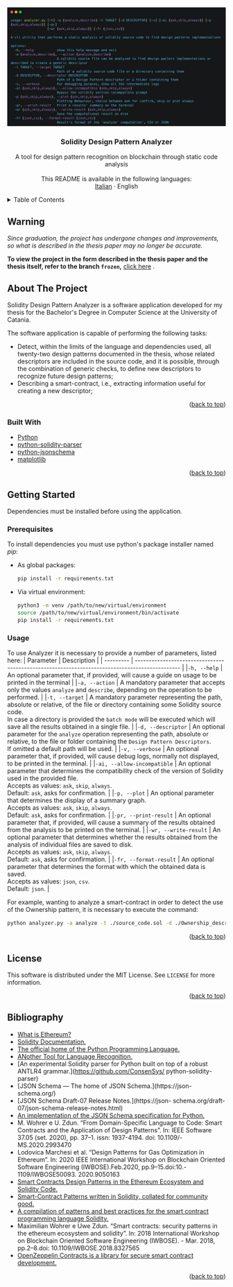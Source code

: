 <a name="readme-top"></a>

<br />
<div align="center">
  <a href="https://github.com/LightDestory/SolidityDesignPatternAnalyzer">
    <img src=".github/assets/images/preview.png" alt="Preview">
  </a>
<h3 align="center">Solidity Design Pattern Analyzer</h3>

  <p align="center">
    A tool for design pattern recognition on blockchain through static code analysis
    <br />
    <br />
    This README is available in the following languages:
    <br />
    <a href="README.md">Italian</a>
    ·
    English
</div>

<details>
  <summary>Table of Contents</summary>
  <ol>
  <li><a href="#warning">Warning</a></li>
    <li>
      <a href="#about-the-project">About The Project</a>
      <ul>
        <li><a href="#built-with">Built With</a></li>
      </ul>
    </li>
    <li>
      <a href="#getting-started">Getting Started</a>
      <ul>
        <li><a href="#prerequisites">Prerequisites</a></li>
        <li><a href="#usage">Usage</a></li>
      </ul>
    </li>
    <li><a href="#license">License</a></li>
    <li><a href="#bibliography">Bibliography</a></li>
  </ol>
</details>

## Warning

_Since graduation, the project has undergone changes and improvements, so what is described in the thesis paper may no longer be accurate._

__To view the project in the form described in the thesis paper and the thesis itself, refer to the branch `frozen`,__ <a href="https://github.com/LightDestory/SolidityDesignPatternAnalyzer/tree/frozen">click here</a> .

## About The Project

Solidity Design Pattern Analyzer is a software application developed for my thesis for the Bachelor's Degree in Computer Science at the University of Catania.

The software application is capable of performing the following tasks:
- Detect, within the limits of the language and dependencies used, all twenty-two design patterns documented in the thesis, whose related descriptors are included in the source code, and it is possible, through the combination of generic checks, to define new descriptors to recognize future design patterns;
- Describing a smart-contract, i.e., extracting information useful for creating a
new descriptor;

<p align="right">(<a href="#readme-top">back to top</a>)</p>



### Built With

* [Python](https://www.python.org/)
* [python-solidity-parser](https://github.com/ConsenSys/python-solidity-parser)
* [python-jsonschema](https://github.com/python-jsonschema/jsonschema)
* [matplotlib](https://github.com/matplotlib/matplotlib)

<p align="right">(<a href="#readme-top">back to top</a>)</p>


## Getting Started

Dependencies must be installed before using the application.

### Prerequisites

To install dependencies you must use python's package installer named _pip_:
* As global packages:
  ```sh
  pip install -r requirements.txt
  ```
* Via virtual environment:
  ```sh
  python3 -m venv /path/to/new/virtual/environment
  source /path/to/new/virtual/environment/bin/activate
  pip install -r requirements.txt
  ```

### Usage

To use Analyzer it is necessary to provide a number of parameters, listed here:
| Parameter | Description |
| --------- | ---------------------------------------------------------------------------------------------- |
|`-h, --help` | An optional parameter that, if provided, will cause a guide on usage to be printed in the terminal |
|`-a, --action` | A mandatory parameter that accepts only the values `analyze` and `describe`, depending on the operation to be performed. |
|`-t, --target` | A mandatory parameter representing the path, absolute or relative, of the file or directory containing some Solidity source code. <br> In case a directory is provided the `batch mode` will be executed which will save all the results obtained in a single file. |
|`-d, --descriptor` | An optional parameter for the `analyze` operation representing the path, absolute or relative, to the file or folder containing the `Design Pattern Descriptors`. <br> If omitted a default path will be used. |
|`-v, --verbose` | An optional parameter that, if provided, will cause debug logs, normally not displayed, to be printed in the terminal. |
|`-ai, --allow-incompatible` | An optional parameter that determines the compatibility check of the version of Solidity used in the provided file. <br> Accepts as values: `ask`, `skip`, `always`. <br> Default: `ask`, asks for confirmation. |
|`-p, --plot` | An optional parameter that determines the display of a summary graph. <br> Accepts as values: `ask`, `skip`, `always`. <br> Default: `ask`, asks for confirmation. |
|`-pr, --print-result` | An optional parameter that, if provided, will cause a summary of the results obtained from the analysis to be printed on the terminal. |
|`-wr, --write-result` | An optional parameter that determines whether the results obtained from the analysis of individual files are saved to disk. <br> Accepts as values: `ask`, `skip`, `always`. <br> Default: `ask`, asks for confirmation. |
|`-fr, --format-result` | An optional parameter that determines the format with which the obtained data is saved. <br> Accepts as values: `json`, `csv`. <br> Default: `json`. |

For example, wanting to analyze a smart-contract in order to detect the use of the Ownership pattern, it is necessary to execute the command:

  ```sh
  python analyzer.py -a analyze -t ./source_code.sol -d ./Ownership_descriptor.json --print-result --write-result always --plot always
  ```

<p align="right">(<a href="#readme-top">back to top</a>)</p>


## License

This software is distributed under the MIT License. See `LICENSE` for more information.

<p align="right">(<a href="#readme-top">back to top</a>)</p>

## Bibliography

- [What is Ethereum?](https://ethereum.org/it/what-is-ethereum/)
- [Solidity Documentation.](https://docs.soliditylang.org/)
- [The official home of the Python Programming Language.](https://www.python.org/)
- [ANother Tool for Language Recognition.](https://www.antlr.org/)
- [An experimental Solidity parser for Python built on top of a robust ANTLR4 grammar.](https://github.com/ConsenSys/ python-solidity-parser)
- [JSON Schema — The home of JSON Schema.](https://json- schema.org/)
- [JSON Schema Draft-07 Release Notes.](https://json- schema.org/draft-07/json-schema-release-notes.html)
- [An implementation of the JSON Schema specification for Python.](https://github.com/python-jsonschema/jsonschema)
- M. Wohrer e U. Zdun. “From Domain-Specific Language to Code: Smart Contracts and the Application of Design Patterns”. In: IEEE Software 37.05 (set. 2020), pp. 37–1.  issn: 1937-4194. doi: 10.1109/- MS.2020.2993470
- Lodovica Marchesi et al. “Design Patterns for Gas Optimization in Ethereum”. In: 2020 IEEE International Workshop on Blockchain Oriented Software Engineering (IWBOSE).Feb.2020, pp.9–15.doi:10.- 1109/IWBOSE50093. 2020.9050163
- [Smart Contracts Design Patterns in the Ethereum Ecosystem and Solidity Code.](https://github.com/maxwoe/solidity_patterns)
- [Smart-Contract Patterns written in Solidity, collated for community good.](https://github.com/cjgdev/smart-contract-patterns)
- [A compilation of patterns and best practices for the smart contract programming language Solidity.](https://github.com/fravoll/solidity-patterns)
- Maximilian Wohrer e Uwe Zdun. “Smart contracts: security patterns in the ethereum ecosystem and solidity”. In: 2018 International Workshop on Blockchain Oriented Software Engineering (IWBOSE). - Mar. 2018, pp.2–8.doi: 10.1109/IWBOSE.2018.8327565
- [OpenZeppelin Contracts is a library for secure smart contract development.](https://github.com/OpenZeppelin/openzeppelin-contracts)

<p align="right">(<a href="#readme-top">back to top</a>)</p>
